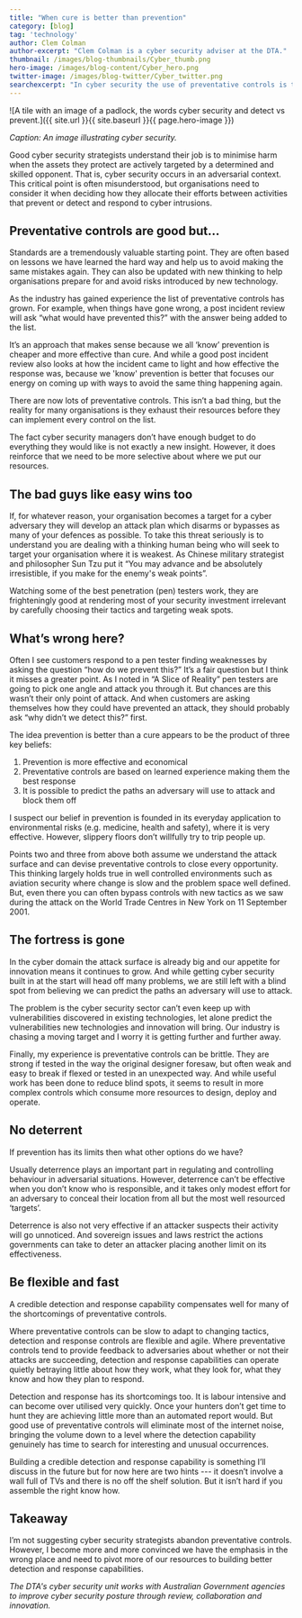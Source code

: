 ```yaml
---
title: "When cure is better than prevention"
category: [blog]
tag: 'technology'
author: Clem Colman
author-excerpt: "Clem Colman is a cyber security adviser at the DTA."
thumbnail: /images/blog-thumbnails/Cyber_thumb.png
hero-image: /images/blog-content/Cyber_hero.png
twitter-image: /images/blog-twitter/Cyber_twitter.png
searchexcerpt: "In cyber security the use of preventative controls is the ruling doctrine on how to protect organisations. But as the potential avenues of attack expand prevention is not keeping up."
---
```


![A tile with an image of a padlock, the words cyber security and detect vs prevent.]({{ site.url }}{{ site.baseurl }}{{ page.hero-image }})

*Caption: An image illustrating cyber security.*

Good cyber security strategists understand their job is to minimise harm when the assets they protect are actively targeted by a determined and skilled opponent. That is, cyber security occurs in an adversarial context. This critical point is often misunderstood, but organisations need to consider it when deciding how they allocate their efforts between activities that prevent or detect and respond to cyber intrusions.

## Preventative controls are good but...

Standards are a tremendously valuable starting point.  They are often based on lessons we have learned the hard way and help us to avoid making the same mistakes again. They can also be updated with new thinking to help organisations prepare for and avoid risks introduced by new technology.

As the industry has gained experience the list of preventative controls has grown. For example, when things have gone wrong, a post incident review will ask “what would have prevented this?” with the answer being added to the list.

It’s an approach that makes sense because we all ‘know’ prevention is cheaper and more effective than cure. And while a good post incident review also looks at how the incident came to light and how effective the response was, because we 'know' prevention is better that focuses our energy on coming up with ways to avoid the same thing happening again.

There are now lots of preventative controls. This isn’t a bad thing, but the reality for many organisations is they exhaust their resources before they can implement every control on the list.

The fact cyber security managers don’t have enough budget to do everything they would like is not exactly a new insight. However, it does reinforce that we need to be more selective about where we put our resources.

## The bad guys like easy wins too

If, for whatever reason, your organisation becomes a target for a cyber adversary they will develop an attack plan which disarms or bypasses as many of your defences as possible. To take this threat seriously is to understand you are dealing with a thinking human being who will seek to target your organisation where it is weakest. As Chinese military strategist and philosopher Sun Tzu  put it “You may advance and be absolutely irresistible, if you make for the enemy's weak points”. 

Watching some of the best penetration (pen) testers work, they are frighteningly good at rendering most of your security investment irrelevant by carefully choosing their tactics and targeting weak spots.

## What’s wrong here?

Often I see customers respond to a pen tester finding weaknesses by asking the question “how do we prevent this?” It’s a fair question but I think it misses a greater point. As I noted in “A Slice of Reality” pen testers are going to pick one angle and attack you through it. But chances are this wasn’t their only point of attack. And when customers are asking themselves how they could have prevented an attack, they should probably ask “why didn’t we detect this?” first.

The idea prevention is better than a cure appears to be the product of three key beliefs:

1. Prevention is more effective and economical
2. Preventative controls are based on learned experience making them the best response
3. It is possible to predict the paths an adversary will use to attack and block them off

I suspect our belief in prevention is founded in its everyday application to environmental risks (e.g. medicine, health and safety), where it is very effective. However,  slippery floors don’t willfully try to trip people up. 

Points two and three from above both assume we understand the attack surface and can devise preventative controls to close every opportunity. This thinking largely holds true in well controlled environments such as aviation security where change is slow and the problem space well defined. But, even there you can often bypass controls with new tactics as we saw during the attack on the World Trade Centres in New York on 11 September 2001.

## The fortress is gone

In the cyber domain the attack surface is already big and our appetite for innovation means it continues to grow. And while getting cyber security built in at the start will head off many problems, we are still left with a blind spot from believing we can predict the paths an adversary will use to attack. 

The problem is the cyber security sector can’t even keep up with vulnerabilities discovered in existing technologies, let alone predict the vulnerabilities new technologies and innovation will bring. Our industry is chasing a moving target and I worry it is getting further and further away.

Finally, my experience is preventative controls can be brittle. They are strong if tested in the way the original designer foresaw, but often weak and easy to break if flexed or tested in an unexpected way. And while useful work has been done to reduce blind spots, it seems to result in more complex controls which consume more resources to design, deploy and operate.

## No deterrent

If prevention has its limits then what other options do we have? 

Usually deterrence plays an important part in regulating and controlling behaviour in adversarial situations. However, deterrence can’t be effective when you don’t know who is responsible, and it takes only modest effort for an adversary to conceal their location from all but the most well resourced ‘targets’. 

Deterrence is also not very effective if an attacker suspects their activity will go unnoticed. And sovereign issues and laws restrict the actions governments can take to deter an attacker placing another limit on its effectiveness. 

## Be flexible and fast

A credible detection and response capability compensates well for many of the shortcomings of preventative controls. 

Where preventative controls can be slow to adapt to changing tactics, detection and response controls are flexible and agile. Where preventative controls tend to provide feedback to adversaries about whether or not their attacks are succeeding, detection and response capabilities can operate quietly betraying little about how they work, what they look for, what they know and how they plan to respond.

Detection and response has its shortcomings too. It is labour intensive and can become over utilised very quickly. Once your hunters don’t get time to hunt they are achieving little more than an automated report would. But good use of preventative controls will eliminate most of the internet noise, bringing the volume down to a level where the detection capability genuinely has time to search for interesting and unusual occurrences.

Building a credible detection and response capability is something I’ll discuss in the future but for now here are two hints --- it doesn’t involve a wall full of TVs and there is no off the shelf solution. But it isn’t hard if you assemble the right know how.

## Takeaway

I’m not suggesting cyber security strategists abandon preventative controls. However, I become more and more convinced we have the emphasis in the wrong place and need to pivot more of our resources to building better detection and response capabilities.

*The DTA's cyber security unit works with Australian Government agencies to improve cyber security posture through review, collaboration and innovation.*
